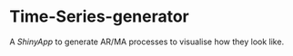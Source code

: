 # Time-Series-generator

A $Shiny App$ to generate AR/MA processes to visualise how they look like.
